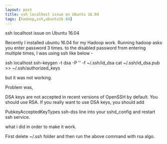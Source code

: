 ```yaml
---
layout: post
title: ssh localhost issue on Ubuntu 16.04 
tags: [hadoop,ssh,ubuntu16.04]
---
```


ssh localhost issue on Ubuntu 16.04 

Recently I installed ubuntu 16.04 for my Hadoop work. Running hadoop asks you enter password 3 times. to the disabled password from entering multiple times, I was using ssh like below -

ssh localhost
ssh-keygen -t dsa -P '' -f ~/.ssh/id_dsa 
cat ~/.ssh/id_dsa.pub >> ~/.ssh/authorized_keys

but it was not working.

Problem was, 

DSA keys are not accepted in recent versions of OpenSSH by default. You should use RSA. If you really want to use DSA keys, you should add

PubkeyAcceptedKeyTypes ssh-dss line into your sshd_config and restart ssh service.

what i did in order to make it work.

First  delete ~/.ssh folder and then run the above command with rsa algo.
